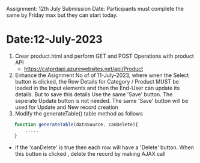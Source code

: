 Assignment: 12th July
Submission Date: Participants must complete the same by Friday max but they can start today.

# Date:12-July-2023
1.  Crear product.html and perform GET and POST Operations with product API
    - https://catprdapi.azurewebsites.net/api/Product
2. Enhance the Asignment No of of 11-July-2023, where wnen  the Select button is clicked, the Row Details for Category / Product MUST be loaded in the Input elements and then the End-User can update its details. But to save this details Use the same 'Save' button. The seperate Update button is not needed. The same 'Save' button will be used for Update and New record creation
3. Modify the generateTable()  table method as follows

 ````javascript
    function generateTable(dataSource, canDelete){
        .....
    }
````   
 - if the 'canDelete' is true then each row will have a 'Delete' button. When this button is clicked , delete the record by making AJAX call

